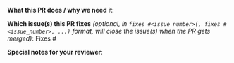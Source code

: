 <!--  Thanks for sending a pull request!  Here are some tips for you:
1. If this is your first time, read our [contributing guide](https://metallb.universe.tf/community/#contributing)
2. For non-trivial pull requests, please [file an issue]() first to
 discuss your proposed change and make sure it fits with MetalLB's
 overall goals.
-->

**What this PR does / why we need it**:



**Which issue(s) this PR fixes** *(optional, in `fixes #<issue number>(, fixes #<issue_number>, ...)` format, will close the issue(s) when the PR gets merged)*:
Fixes #



**Special notes for your reviewer**:
